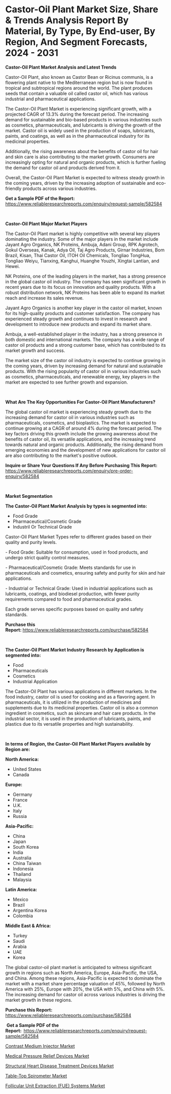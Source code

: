 <p><h1>Castor-Oil Plant Market Size, Share & Trends Analysis Report By Material, By Type, By End-user, By Region, And Segment Forecasts, 2024 - 2031</h1></p><p><strong>Castor-Oil Plant Market Analysis and Latest Trends</strong></p>
<p><p>Castor-Oil Plant, also known as Castor Bean or Ricinus communis, is a flowering plant native to the Mediterranean region but is now found in tropical and subtropical regions around the world. The plant produces seeds that contain a valuable oil called castor oil, which has various industrial and pharmaceutical applications.</p><p>The Castor-Oil Plant Market is experiencing significant growth, with a projected CAGR of 13.3% during the forecast period. The increasing demand for sustainable and bio-based products in various industries such as cosmetics, pharmaceuticals, and lubricants is driving the growth of the market. Castor oil is widely used in the production of soaps, lubricants, paints, and coatings, as well as in the pharmaceutical industry for its medicinal properties.</p><p>Additionally, the rising awareness about the benefits of castor oil for hair and skin care is also contributing to the market growth. Consumers are increasingly opting for natural and organic products, which is further fueling the demand for castor oil and products derived from it.</p><p>Overall, the Castor-Oil Plant Market is expected to witness steady growth in the coming years, driven by the increasing adoption of sustainable and eco-friendly products across various industries.</p></p>
<p><strong>Get a Sample PDF of the Report:&nbsp;</strong> <a href="https://www.reliableresearchreports.com/enquiry/request-sample/582584">https://www.reliableresearchreports.com/enquiry/request-sample/582584</a></p>
<p>&nbsp;</p>
<p><strong>Castor-Oil Plant Major Market Players</strong></p>
<p><p>The Castor-Oil Plant market is highly competitive with several key players dominating the industry. Some of the major players in the market include Jayant Agro Organics, NK Proteins, Ambuja, Adani Group, RPK Agrotech, Gokul Overseas, Kanak, Adya Oil, Taj Agro Products, Girnar Industries, Bom Brazil, Kisan, Thai Castor Oil, ITOH Oil Chemicals, Tongliao TongHua, Tongliao Weiyu, Tianxing, Kanghui, Huanghe Youzhi, Xingtai Lantian, and Hewei.</p><p>NK Proteins, one of the leading players in the market, has a strong presence in the global castor oil industry. The company has seen significant growth in recent years due to its focus on innovation and quality products. With a robust distribution network, NK Proteins has been able to expand its market reach and increase its sales revenue.</p><p>Jayant Agro Organics is another key player in the castor oil market, known for its high-quality products and customer satisfaction. The company has experienced steady growth and continues to invest in research and development to introduce new products and expand its market share.</p><p>Ambuja, a well-established player in the industry, has a strong presence in both domestic and international markets. The company has a wide range of castor oil products and a strong customer base, which has contributed to its market growth and success.</p><p>The market size of the castor oil industry is expected to continue growing in the coming years, driven by increasing demand for natural and sustainable products. With the rising popularity of castor oil in various industries such as cosmetics, pharmaceuticals, and renewable energy, key players in the market are expected to see further growth and expansion.</p></p>
<p>&nbsp;</p>
<p><strong>What Are The Key Opportunities For Castor-Oil Plant Manufacturers?</strong></p>
<p><p>The global castor oil market is experiencing steady growth due to the increasing demand for castor oil in various industries such as pharmaceuticals, cosmetics, and bioplastics. The market is expected to continue growing at a CAGR of around 4% during the forecast period. The key factors driving this growth include the growing awareness about the benefits of castor oil, its versatile applications, and the increasing trend towards natural and organic products. Additionally, the rising demand from emerging economies and the development of new applications for castor oil are also contributing to the market's positive outlook.</p></p>
<p><strong>Inquire or Share Your Questions If Any Before Purchasing This Report:</strong> <a href="https://www.reliableresearchreports.com/enquiry/pre-order-enquiry/582584">https://www.reliableresearchreports.com/enquiry/pre-order-enquiry/582584</a></p>
<p>&nbsp;</p>
<p><strong>Market Segmentation</strong></p>
<p><strong>The Castor-Oil Plant Market Analysis by types is segmented into:</strong></p>
<p><ul><li>Food Grade</li><li>Pharmaceutical/Cosmetic Grade</li><li>Industril Or Technical Grade</li></ul></p>
<p><p>Castor-Oil Plant Market Types refer to different grades based on their quality and purity levels. </p><p>- Food Grade: Suitable for consumption, used in food products, and undergo strict quality control measures.</p><p>- Pharmaceutical/Cosmetic Grade: Meets standards for use in pharmaceuticals and cosmetics, ensuring safety and purity for skin and hair applications.</p><p>- Industrial or Technical Grade: Used in industrial applications such as lubricants, coatings, and biodiesel production, with fewer purity requirements compared to food and pharmaceutical grades. </p><p>Each grade serves specific purposes based on quality and safety standards.</p></p>
<p><strong>Purchase this Report:&nbsp;</strong><a href="https://www.reliableresearchreports.com/purchase/582584">https://www.reliableresearchreports.com/purchase/582584</a></p>
<p>&nbsp;</p>
<p><strong>The Castor-Oil Plant Market Industry Research by Application is segmented into:</strong></p>
<p><ul><li>Food</li><li>Pharmaceuticals</li><li>Cosmetics</li><li>Industrial Application</li></ul></p>
<p><p>The Castor-Oil Plant has various applications in different markets. In the food industry, castor oil is used for cooking and as a flavoring agent. In pharmaceuticals, it is utilized in the production of medicines and supplements due to its medicinal properties. Castor oil is also a common ingredient in cosmetics, such as skincare and hair care products. In the industrial sector, it is used in the production of lubricants, paints, and plastics due to its versatile properties and high sustainability.</p></p>
<p>&nbsp;</p>
<p><strong>In terms of Region, the Castor-Oil Plant Market Players available by Region are:</strong></p>
<p>
    <p> <strong> North America: </strong>
        <ul>
            <li>United States</li>
            <li>Canada</li>
        </ul>
        </p> 
    <p> <strong> Europe: </strong>
        <ul>
            <li>Germany</li>
            <li>France</li>
            <li>U.K.</li>
            <li>Italy</li>
            <li>Russia</li>
        </ul>
        </p> 
    <p> <strong> Asia-Pacific: </strong>
        <ul>
            <li>China</li>
            <li>Japan</li>
            <li>South Korea</li>
            <li>India</li>
            <li>Australia</li>
            <li>China Taiwan</li>
            <li>Indonesia</li>
            <li>Thailand</li>
            <li>Malaysia</li>
        </ul>
        </p> 
    <p> <strong> Latin America: </strong>
        <ul>
            <li>Mexico</li>
            <li>Brazil</li>
            <li>Argentina Korea</li>
            <li>Colombia</li>
        </ul>
        </p> 
    <p> <strong> Middle East & Africa: </strong>
        <ul>
            <li>Turkey</li>
            <li>Saudi</li>
            <li>Arabia</li>
            <li>UAE</li>
            <li>Korea</li>
        </ul>
    </p>
    </p>
<p><p>The global castor-oil plant market is anticipated to witness significant growth in regions such as North America, Europe, Asia-Pacific, the USA, and China. Among these regions, Asia-Pacific is expected to dominate the market with a market share percentage valuation of 45%, followed by North America with 25%, Europe with 20%, the USA with 5%, and China with 5%. The increasing demand for castor oil across various industries is driving the market growth in these regions.</p></p>
<p><strong>Purchase this Report: </strong><a href="https://www.reliableresearchreports.com/purchase/582584">https://www.reliableresearchreports.com/purchase/582584</a></p>
<p>&nbsp;<strong>Get a Sample PDF of the Report:&nbsp;&nbsp;</strong><a href="https://www.reliableresearchreports.com/enquiry/request-sample/582584">https://www.reliableresearchreports.com/enquiry/request-sample/582584</a></p>
<p><strong></strong></p>
<p><p><a href="https://medium.com/@krithi.reportprime/contrast-medium-injector-nbsp-market-focuses-on-market-share-size-and-projected-forecast-till-2031-133f61258b2d">Contrast Medium Injector Market</a></p><p><a href="https://medium.com/@krithi.reportprime/medical-pressure-relief-devices-market-furnishes-information-on-market-share-market-trends-and-251cce7aabf8">Medical Pressure Relief Devices Market</a></p><p><a href="https://medium.com/@krithi.reportprime/structural-heart-disease-treatment-devices-market-trends-forecast-and-competitive-analysis-to-0a235c83c4ea">Structural Heart Disease Treatment Devices Market</a></p><p><a href="https://medium.com/@krithi.reportprime/table-top-spirometer-market-the-key-to-successful-business-strategy-forecast-till-2031-9c9071a0829a">Table-Top Spirometer Market</a></p><p><a href="https://medium.com/@krithi.reportprime/follicular-unit-extraction-fue-systems-market-size-cagr-trends-2024-2030-2eaa9d17f716">Follicular Unit Extraction (FUE) Systems Market</a></p></p>
